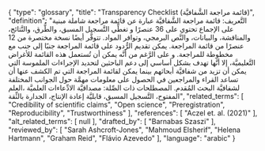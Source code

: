 {
    "type": "glossary",
    "title": "Transparency Checklist (قائمة مراجعة الشَّفافيَّة)",
    "definition": "التَّعريف: قائمة مراجعة الشَّفافيَّة عبارة عن قائمة مراجعة شاملة مبنية على الإجماع تحتوي على 36 عنصرًا و تغطِّي التَّسجيل المسبق، والطُّرق، والنَّتائج، والمناقشة، والبيانات، والنَّص البرمجي، وتوافر المواد. تتوفَّر أيضًا نسخة مختصرة من 12 عنصرًا من قائمة المراجعة. يمكن تقديم الرُّدود على قائمة المراجعة جنبًا إلى جنب مع مخطوطة للمراجعة. و على الرَّغم من أنَّه يمكن أن تُستعمل هذه القائمة للأغراض التَّعليميَّة، إلا أنَّها تهدف بشكل أساسي إلى دعم الباحثين لتحديد الإجراءات الملموسة التي يمكن أن تزيد من شفافيَّة أبحاثهم بينما يمكن لقائمة المراجعة التي تم الكشف عنها أن تساعد القراء والمراجعين في الحصول على معلومات مهمَّة حول الجوانب المختلفة لشفافيَّة البحث المُقدم.  المصطلحات ذات الصِّلة: مصداقيَّة الادِّعاءات العلميَّة ،العلم المفتوح، التَّسجيل المسبق، قابليَّة إعادة الإنتاج، الجدارة بالثِّقة",
    "related_terms": [
        "Credibility of scientific claims",
        "Open science",
        "Preregistration",
        "Reproducibility",
        "Trustworthiness"
    ],
    "references": [
        "Aczel et. al. (2021)"
    ],
    "alt_related_terms": [
        null
    ],
    "drafted_by": [
        "Barnabas Szaszi"
    ],
    "reviewed_by": [
        "Sarah Ashcroft-Jones",
        "Mahmoud Elsherif",
        "Helena Hartmann",
        "Graham Reid",
        "Flávio Azevedo"
    ],
    "language": "arabic"
}